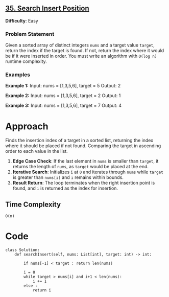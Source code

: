 ## [35. Search Insert Position](https://leetcode.com/problems/search-insert-position)

**Difficulty**: Easy

### Problem Statement
Given a sorted array of distinct integers `nums` and a target value `target`, return the index if the target is found. If not, return the index where it would be if it were inserted in order.
You must write an algorithm with `O(log n)` runtime complexity.

### Examples
**Example 1:**
Input: nums = [1,3,5,6], target = 5 Output: 2

**Example 2:**
Input: nums = [1,3,5,6], target = 2 Output: 1


**Example 3:**
Input: nums = [1,3,5,6], target = 7 Output: 4


# Approach
Finds the insertion index of a target in a sorted list, returning the index where it should be placed if not found.
Comparing the target in ascending order to each value in the list.

1. **Edge Case Check**: If the last element in `nums` is smaller than `target`, it returns the length of `nums`, as `target` would be placed at the end.
2. **Iterative Search**: Initializes `i` at `0` and iterates through `nums` while `target` is greater than `nums[i]` and `i` remains within bounds.
3. **Result Return**: The loop terminates when the right insertion point is found, and `i` is returned as the index for insertion.

## Time Complexity
	O(n)

# Code
```python3 []
class Solution:
    def searchInsert(self, nums: List[int], target: int) -> int:

        if nums[-1] < target : return len(nums)

        i = 0
        while target > nums[i] and i+1 < len(nums):
            i += 1
        else :
            return i

```

